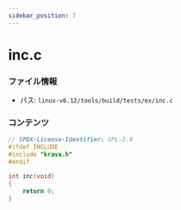 ```yaml
---
sidebar_position: 7
---
```

# inc.c

### ファイル情報

- パス: `linux-v6.12/tools/build/tests/ex/inc.c`

### コンテンツ

```c
// SPDX-License-Identifier: GPL-2.0
#ifdef INCLUDE
#include "krava.h"
#endif

int inc(void)
{
	return 0;
}

```
